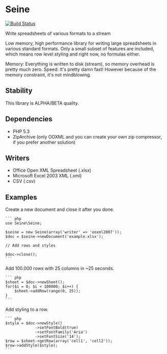 Seine
=====

[![Build Status](https://travis-ci.org/martinvium/seine.svg)](https://travis-ci.org/martinvium/seine)

Write spreadsheets of various formats to a stream

Low memory, high performance library for writing large spreadsheets in various standard formats. 
Only a small subset of features are included, which means row level styling and right now, no 
formulas either.

Memory: Everything is written to disk (stream), so memory overhead is pretty much zero.
Speed:  It's pretty damn fast! However because of the memory constraint, it's not mindblowing.

Stability
---------

This library is ALPHA/BETA quality.

Dependencies
------------

* PHP 5.3
* ZipArchive (only OOXML and you can create your own zip compressor, if you prefer another solution)

Writers
-------

* Office Open XML Spreadsheet (.xlsx)
* Microsoft Excel 2003 XML (.xml)
* CSV (.csv)

Examples
--------

Create a new document and close it after you done.

    ``` php
    use Seine\Seine;

    $seine = new Seine(array('writer' => 'ooxml2007'));
    $doc = $seine->newDocument('example.xlsx');

    // Add rows and styles

    $doc->close();
    ```

Add 100.000 rows with 25 columns in ~25 seconds.

    ``` php
    $sheet = $doc->newSheet();
    for($i = 0; $i < 100000; $i++) {
        $sheet->addRow(range(0, 25));
    }
    ```

Add styling to a row.

    ``` php
    $style = $doc->newStyle()
                 ->setFontBold(true)
                 ->setFontFamily('Aria')
                 ->setFontSize('14');
    $row = $sheet->getRow(array('cell1', 'cell2'));
    $row->addStyle($style);
    ```
